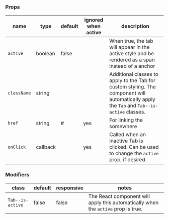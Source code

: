 ### Props

| name        | type     | default | ignored when active | description                                                                                                                               |
| ----------- | -------- | ------- | ------------------- | ----------------------------------------------------------------------------------------------------------------------------------------- |
| `active`    | boolean  | false   |                     | When true, the tab will appear in the active style and be rendered as a span instead of a anchor                                          |
| `className` | string   |         |                     | Additional classes to apply to the Tab for custom styling. The component will automatically apply the `Tab` and `Tab--is-active` classes. |
| `href`      | string   | #       | yes                 | For linking the somewhere                                                                                                                 |
| `onClick`   | callback |         | yes                 | Called when an inactive Tab is clicked. Can be used to change the `active` prop, if desired.                                              |

### Modifiers

| class            | default | responsive | notes                                                                             |
| ---------------- | ------- | ---------- | --------------------------------------------------------------------------------- |
| `Tab--is-active` | false   | false      | The React component will apply this automatically when the `active` prop is true. |
